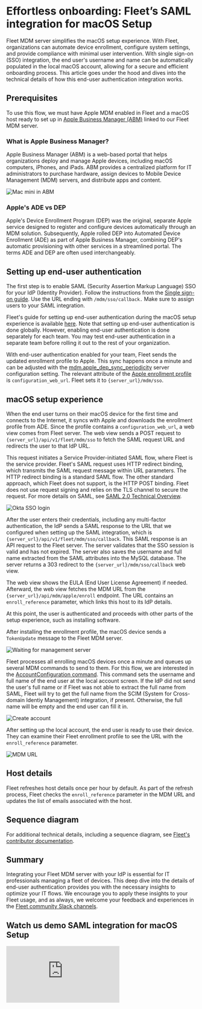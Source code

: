 # Effortless onboarding: Fleet’s SAML integration for macOS Setup

Fleet MDM server simplifies the macOS setup experience. With Fleet, organizations can automate device enrollment, configure system settings, and provide compliance with minimal user intervention. With single sign-on (SSO) integration, the end user's username and name can be automatically populated in the local macOS account, allowing for a secure and efficient onboarding process. This article goes under the hood and dives into the technical details of how this end-user authentication integration works.

## Prerequisites

To use this flow, we must have Apple MDM enabled in Fleet and a macOS host ready to set up in [Apple Business Manager (ABM)](https://business.apple.com/) linked to our Fleet MDM server.

### What is Apple Business Manager?

Apple Business Manager (ABM) is a web-based portal that helps organizations deploy and manage Apple devices, including macOS computers, iPhones, and iPads. ABM provides a centralized platform for IT administrators to purchase hardware, assign devices to Mobile Device Management (MDM) servers, and distribute apps and content.

![Mac mini in ABM](../website/assets/images/articles/end-user-authentication-mac-in-abm-1354x920@2x.png "Mac mini in ABM")

### Apple's ADE vs DEP

Apple's Device Enrollment Program (DEP) was the original, separate Apple service designed to register and configure devices automatically through an MDM solution. Subsequently, Apple rolled DEP into Automated Device Enrollment (ADE) as part of Apple Business Manager, combining DEP's automatic provisioning with other services in a streamlined portal. The terms ADE and DEP are often used interchangeably.

## Setting up end-user authentication

The first step is to enable SAML (Security Assertion Markup Language) SSO for your IdP (Identity Provider). Follow the instructions from the [Single sign-on guide](https://fleetdm.com/docs/deploy/single-sign-on-sso). Use the URL ending with `/mdm/sso/callback.` Make sure to assign users to your SAML integration.

Fleet's guide for setting up end-user authentication during the macOS setup experience is available [here](https://fleetdm.com/guides/macos-setup-experience#end-user-authentication-and-end-user-license-agreement-eula). Note that setting up end-user authentication is done globally. However, enabling end-user authentication is done separately for each team. You may test end-user authentication in a separate team before rolling it out to the rest of your organization.

With end-user authentication enabled for your team, Fleet sends the updated enrollment profile to Apple. This sync happens once a minute and can be adjusted with the [mdm.apple_dep_sync_periodicity](https://fleetdm.com/docs/configuration/fleet-server-configuration#mdm-apple-dep-sync-periodicity) server configuration setting. The relevant attribute of the [Apple enrollment profile](https://developer.apple.com/documentation/devicemanagement/profile) is `configuration_web_url`. Fleet sets it to `{server_url}/mdm/sso`.

## macOS setup experience

When the end user turns on their macOS device for the first time and connects to the Internet, it syncs with Apple and downloads the enrollment profile from ADE. Since the profile contains a `configuration_web_url`, a web view comes from Fleet server. The web view sends a POST request to `{server_url}/api/v1/fleet/mdm/sso` to fetch the SAML request URL and redirects the user to that IdP URL.

This request initiates a Service Provider-initiated SAML flow, where Fleet is the service provider. Fleet's SAML request uses HTTP redirect binding, which transmits the SAML request message within URL parameters. The HTTP redirect binding is a standard SAML flow. The other standard approach, which Fleet does not support, is the HTTP POST binding. Fleet does not use request signing and relies on the TLS channel to secure the request. For more details on SAML, see [SAML 2.0 Technical Overview](https://docs.oasis-open.org/security/saml/Post2.0/sstc-saml-tech-overview-2.0.html).

![Okta SSO login](../website/assets/images/articles/end-user-authentication-mac-setup-experience-okta-login-2236x1682@2x.png "Okta SSO login")

After the user enters their credentials, including any multi-factor authentication, the IdP sends a SAML response to the URL that we configured when setting up the SAML integration, which is `{server_url}/api/v1/fleet/mdm/sso/callback`. This SAML response is an API request to the Fleet server. The server validates that the SSO session is valid and has not expired. The server also saves the username and full name extracted from the SAML attributes into the MySQL database. The server returns a 303 redirect to the `{server_url}/mdm/sso/callback` web view.

The web view shows the EULA (End User License Agreement) if needed. Afterward, the web view fetches the MDM URL from the `{server_url}/api/mdm/apple/enroll` endpoint. The URL contains an `enroll_reference` parameter, which links this host to its IdP details.

At this point, the user is authenticated and proceeds with other parts of the setup experience, such as installing software.

After installing the enrollment profile, the macOS device sends a `TokenUpdate` message to the Fleet MDM server.

![Waiting for management server](../website/assets/images/articles/end-user-authentication-mac-waiting-for-management-server-1782x1334@2x.png "Waiting for management server")

Fleet processes all enrolling macOS devices once a minute and queues up several MDM commands to send to them. For this flow, we are interested in the [AccountConfiguration command](https://developer.apple.com/documentation/devicemanagement/accountconfigurationcommand/command-data.dictionary). This command sets the username and full name of the end user at the local account screen. If the IdP did not send the user's full name or if Fleet was not able to extract the full name from SAML, Fleet will try to get the full name from the SCIM (System for Cross-domain Identiy Management) integration, if present. Otherwise, the full name will be empty and the end user can fill it in.

![Create account](../website/assets/images/articles/end-user-authentication-create-account-2396x1476@2x.png "Create account")

After setting up the local account, the end user is ready to use their device. They can examine their Fleet enrollment profile to see the URL with the `enroll_reference` parameter.

![MDM URL](../website/assets/images/articles/end-user-authentication-mac-enrollment-profile-with-enroll_reference-1598x1390@2x.png "MDM URL")

## Host details

Fleet refreshes host details once per hour by default. As part of the refresh process, Fleet checks the `enroll_reference` parameter in the MDM URL and updates the list of emails associated with the host.

## Sequence diagram

For additional technical details, including a sequence diagram, see [Fleet's contributor documentation](https://github.com/fleetdm/fleet/blob/main/docs/Contributing/MDM-end-user-authentication.md).

## Summary

Integrating your Fleet MDM server with your IdP is essential for IT professionals managing a fleet of devices. This deep dive into the details of end-user authentication provides you with the necessary insights to optimize your IT flows. We encourage you to apply these insights to your Fleet usage, and as always, we welcome your feedback and experiences in the [Fleet community Slack channels](https://fleetdm.com/support).

## Watch us demo SAML integration for macOS Setup

<div purpose="embedded-content">
   <iframe src="https://www.youtube.com/embed/nwNORmQ5bd0?si=3PXayiEqCRxgOIim" frameborder="0" allowfullscreen></iframe>
</div>

<meta name="articleTitle" value="Effortless onboarding: Fleet’s SAML integration for macOS Setup">
<meta name="authorFullName" value="Victor Lyuboslavsky">
<meta name="authorGitHubUsername" value="getvictor">
<meta name="category" value="guides">
<meta name="publishedOn" value="2025-04-04">
<meta name="description" value="Using single sign-on (SSO) to handle identities automatically during device enrollment">
